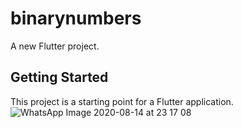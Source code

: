 # binarynumbers

A new Flutter project.

## Getting Started

This project is a starting point for a Flutter application.
![WhatsApp Image 2020-08-14 at 23 17 08](https://user-images.githubusercontent.com/47397248/90278039-5917c200-de84-11ea-98a6-1a592767684c.jpeg)

